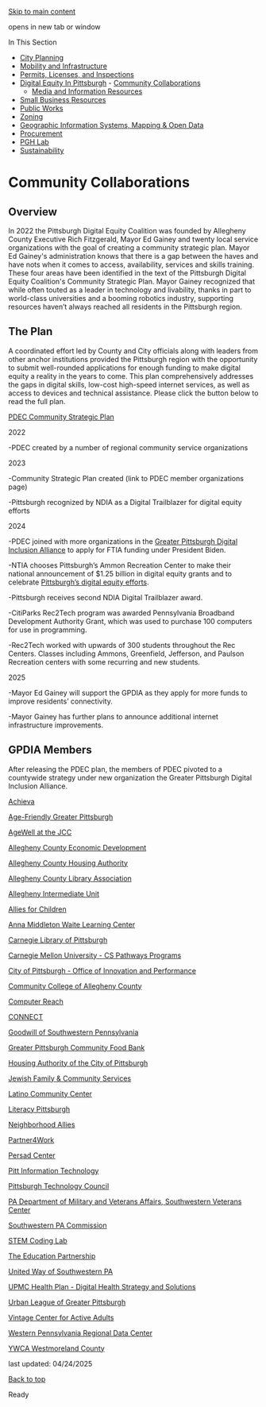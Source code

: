 [Skip to main content](https://www.pittsburghpa.gov/Business-Development/Digital-Equity-In-Pittsburgh/Community-Collaborations#main-content)

opens in new tab or window

In This Section

- [City Planning](https://www.pittsburghpa.gov/Business-Development/City-Planning)
- [Mobility and Infrastructure](https://www.pittsburghpa.gov/Business-Development/Mobility-and-Infrastructure)
- [Permits, Licenses, and Inspections](https://www.pittsburghpa.gov/Business-Development/Permits-Licenses-and-Inspections)
- [Digital Equity In Pittsburgh](https://www.pittsburghpa.gov/Business-Development/Digital-Equity-In-Pittsburgh)  - [Community Collaborations](https://www.pittsburghpa.gov/Business-Development/Digital-Equity-In-Pittsburgh/Community-Collaborations)
  - [Media and Information Resources](https://www.pittsburghpa.gov/Business-Development/Digital-Equity-In-Pittsburgh/Media-and-Information-Resources)
- [Small Business Resources](https://www.pittsburghpa.gov/Business-Development/Small-Business-Resources)
- [Public Works](https://www.pittsburghpa.gov/Business-Development/Public-Works)
- [Zoning](https://www.pittsburghpa.gov/Business-Development/Zoning)
- [Geographic Information Systems, Mapping & Open Data](https://www.pittsburghpa.gov/Business-Development/Geographic-Information-Systems-Mapping-Open-Data)
- [Procurement](https://www.pittsburghpa.gov/Business-Development/Procurement)
- [PGH Lab](https://www.pittsburghpa.gov/Business-Development/PGH-Lab)
- [Sustainability](https://www.pittsburghpa.gov/Business-Development/Sustainability)

# Community Collaborations

## Overview

In 2022 the Pittsburgh Digital Equity Coalition was founded by Allegheny County Executive Rich Fitzgerald, Mayor Ed Gainey and twenty local service organizations with the goal of creating a community strategic plan. Mayor Ed Gainey's administration knows that there is a gap between the haves and have nots when it comes to access, availability, services and skills training. These four areas have been identified in the text of the Pittsburgh Digital Equity Coalition's Community Strategic Plan. Mayor Gainey recognized that while often touted as a leader in technology and livability, thanks in part to world-class universities and a booming robotics industry, supporting resources haven’t always reached all residents in the Pittsburgh region.

## The Plan

A coordinated effort led by County and City officials along with leaders from other anchor institutions provided the Pittsburgh region with the opportunity to submit well-rounded applications for enough funding to make digital equity a reality in the years to come. This plan comprehensively addresses the gaps in digital skills, low-cost high-speed internet services, as well as access to devices and technical assistance. Please click the button below to read the full plan.

[PDEC Community Strategic Plan](https://www.pittsburghpa.gov/files/assets/city/v/1/ip/documents/23475_pdec_community_strategic_plan_2024.pdf)

2022

-PDEC created by a number of regional community service organizations

2023

-Community Strategic Plan created (link to PDEC member organizations page)

-Pittsburgh recognized by NDIA as a Digital Trailblazer for digital equity efforts

2024

-PDEC joined with more organizations in the [Greater Pittsburgh Digital Inclusion Alliance](https://gpdia.org/) to apply for FTIA funding under President Biden.

-NTIA chooses Pittsburgh’s Ammon Recreation Center to make their national announcement of $1.25 billion in digital equity grants and to celebrate [Pittsburgh’s digital equity efforts](https://broadbandusa.ntia.gov/events/latest-events/ntias-digital-equity-celebration-event-collaboration-office-mayor-ed-gaine).

-Pittsburgh receives second NDIA Digital Trailblazer award.

-CitiParks Rec2Tech program was awarded Pennsylvania Broadband Development Authority Grant, which was used to purchase 100 computers for use in programming.

-Rec2Tech worked with upwards of 300 students throughout the Rec Centers. Classes including Ammons, Greenfield, Jefferson, and Paulson Recreation centers with some recurring and new students.

2025

-Mayor Ed Gainey will support the GPDIA as they apply for more funds to improve residents’ connectivity.

-Mayor Gainey has further plans to announce additional internet infrastructure improvements.

## GPDIA Members

After releasing the PDEC plan, the members of PDEC pivoted to a countywide strategy under new organization the Greater Pittsburgh Digital Inclusion Alliance.

[Achieva](https://www.achieva.info/)

[Age-Friendly Greater Pittsburgh](https://www.agefriendlypgh.org/)

[AgeWell at the JCC](https://jccpgh.org/adults-2/agewell/)

[Allegheny County Economic Development](https://www.alleghenycounty.us/Projects-and-Initiatives/Economic-Development)

[Allegheny County Housing Authority](https://www.achsng.com/)

[Allegheny County Library Association](https://aclalibraries.org/)

[Allegheny Intermediate Unit](https://www.aiu3.net/)

[Allies for Children](https://alliesforchildren.org/)

[Anna Middleton Waite Learning Center](https://www.amwlearningcenter.org/)

[Carnegie Library of Pittsburgh](https://www.carnegielibrary.org/)

[Carnegie Mellon University - CS Pathways Programs](https://www.cs.cmu.edu/cs-pathways/csp-programs)

[City of Pittsburgh - Office of Innovation and Performance](https://pittsburghpa.gov/innovation-performance/pdec)

[Community College of Allegheny County](https://www.ccac.edu/)

[Computer Reach](https://www.computerreach.org/)

[CONNECT](https://connectgovs.org/)

[Goodwill of Southwestern Pennsylvania](https://www.goodwillswpa.org/life-changing-services/education-and-training/the-goodwill-tech-academy/)

[Greater Pittsburgh Community Food Bank](https://pittsburghfoodbank.org/)

[Housing Authority of the City of Pittsburgh](https://hacp.org/)

[Jewish Family & Community Services](https://www.jfcspgh.org/)

[Latino Community Center](https://www.latinocommunitycenter.org/)

[Literacy Pittsburgh](http://www.literacypittsburgh.org/)

[Neighborhood Allies](https://neighborhoodallies.org/)

[Partner4Work](https://www.partner4work.org/)

[Persad Center](https://www.persadcenter.org/)

[Pitt Information Technology](https://www.technology.pitt.edu/)

[Pittsburgh Technology Council](https://www.pghtech.org/)

[PA Department of Military and Veterans Affairs, Southwestern Veterans Center](https://www.dmva.pa.gov/paveteranshomes/SouthWesternVeteransCenter/Pages/default.aspx)

[Southwestern PA Commission](https://www.spcregion.org/)

[STEM Coding Lab](https://stemcodinglab.org/)

[The Education Partnership](https://theeducationpartnership.org/)

[United Way of Southwestern PA](https://uwswpa.org/)

[UPMC Health Plan - Digital Health Strategy and Solutions](https://www.upmchealthplan.com/)

[Urban League of Greater Pittsburgh](https://ulpgh.org/)

[Vintage Center for Active Adults](https://vintageseniorservices.org/technology-support.php)

[Western Pennsylvania Regional Data Center](https://www.wprdc.org/en)

[YWCA Westmoreland County](https://www.ywcawestmoreland.org/what-we-do)

last updated: 04/24/2025

[Back to top](https://www.pittsburghpa.gov/Business-Development/Digital-Equity-In-Pittsburgh/Community-Collaborations#body-top)

Ready
